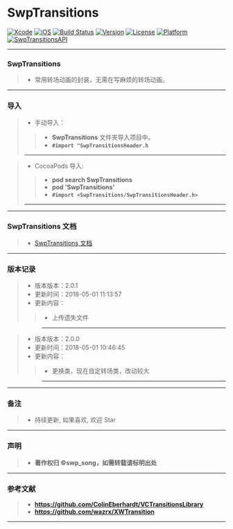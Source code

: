 # SwpTransitions

[![Xcode](https://img.shields.io/badge/Xcode-9.3-25B1F6.svg)](https://developer.apple.com/xcode)
[![iOS](https://img.shields.io/badge/iOS-8.0+-1C75AF.svg)](https://developer.apple.com/xcode)
[![Build Status](https://travis-ci.org/swp-song/SwpTransitions.svg?branch=master)](https://travis-ci.org/swp-song/SwpTransitions)
[![Version](https://img.shields.io/cocoapods/v/SwpTransitions.svg?style=flat)](http://cocoapods.org/pods/SwpTransitions) 
[![License](https://img.shields.io/cocoapods/l/SwpTransitions.svg?style=flat)](http://cocoapods.org/pods/SwpTransitions) 
[![Platform](https://img.shields.io/cocoapods/p/SwpTransitions.svg?style=flat)](http://cocoapods.org/pods/SwpTransitions)
[![SwpTransitionsAPI](https://img.shields.io/badge/SwpTransitionsAPI-v2.0.1-44E0D3.svg)](https://swp-song.com/docs/SwpTransitions/)

-------

### SwpTransitions

> * 常用转场动画的封装，无需在写麻烦的转场动画。

-------


### 导入

> * 手动导入：
> 
>> * **SwpTransitions** 文件夹导入项目中。
>> * **`#import "SwpTransitionsHeader.h`**
>> 
> -------

> * CocoaPods 导入:
> 
>> * **pod search SwpTransitions**
>> * **pod 'SwpTransitions'**
>> * **`#import <SwpTransitions/SwpTransitionsHeader.h>`**
>> 
> -------

-------

### SwpTransitions 文档

> * [SwpTransitions 文档](https://swp-song.com/docs/SwpTransitions/)

-------

### 版本记录

> * 版本版本：2.0.1
> * 更新时间：2018-05-01 11:13:57
> * 更新内容：
> 
>> * 上传遗失文件

>> -------

> * 版本版本：2.0.0
> * 更新时间：2018-05-01 10:46:45
> * 更新内容：
> 
>> * 更换类，现在自定转场类，改动较大

>> -------



-------

### 备注

> * 持续更新, 如果喜欢, 欢迎 Star

-------

### 声明

 > * **著作权归 ©swp_song，如需转载请标明出处**

-------

### 参考文献

> * **https://github.com/ColinEberhardt/VCTransitionsLibrary**
> * **https://github.com/wazrx/XWTransition**
> 
-------


